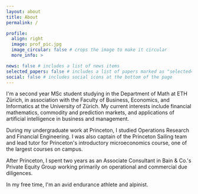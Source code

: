 ```yaml
---
layout: about
title: About
permalink: /

profile:
  align: right
  image: prof_pic.jpg
  image_circular: false # crops the image to make it circular
  more_info: >

news: false # includes a list of news items
selected_papers: false # includes a list of papers marked as "selected={true}"
social: false # includes social icons at the bottom of the page
---
```


I'm a second year MSc student studying in the Department of Math at ETH Zürich, in association with the Faculty of Business, Economics, and Informatics at the University of Zürich. My current interests include financial mathematics, commodity and prediction markets, and applications of artificial intelligence in business and management.

During my undergraduate work at Princeton, I studied Operations Research and Financial Engineering. I was also captain of the Princeton Sailing team and lead tutor for Princeton's introductory microeconomics course, one of the largest courses on campus. 

After Princeton, I spent two years as an Associate Consultant in Bain & Co.'s Private Equity Group working primarily on operational and commercial due diligences. 

In my free time, I'm an avid endurance athlete and alpinist.
